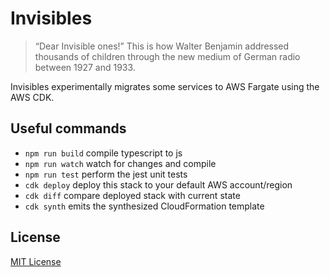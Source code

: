 # Invisibles

> “Dear Invisible ones!” This is how Walter Benjamin addressed thousands of children through the new medium of German radio between 1927 and 1933.

Invisibles experimentally migrates some services to AWS Fargate using the AWS CDK.

## Useful commands

 * `npm run build`   compile typescript to js
 * `npm run watch`   watch for changes and compile
 * `npm run test`    perform the jest unit tests
 * `cdk deploy`      deploy this stack to your default AWS account/region
 * `cdk diff`        compare deployed stack with current state
 * `cdk synth`       emits the synthesized CloudFormation template

## License

[MIT License](https://raw.github.com/michaelnisi/invisibles/master/LICENSE)

